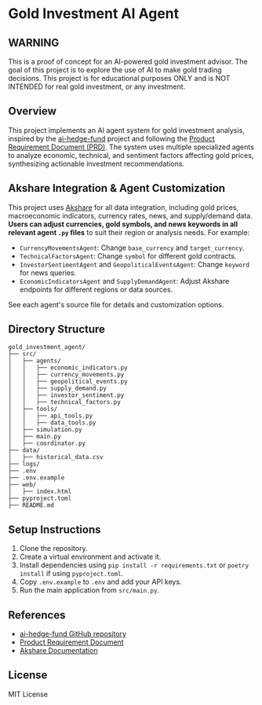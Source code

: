 # Gold Investment AI Agent
## WARNING
This is a proof of concept for an AI-powered gold investment advisor. The goal of this project is to explore the use of AI to make gold trading decisions. This project is for educational purposes ONLY and is NOT INTENDED for real gold investment, or any investment.

## Overview
This project implements an AI agent system for gold investment analysis, inspired by the [ai-hedge-fund](https://github.com/virattt/ai-hedge-fund) project and following the [Product Requirement Document (PRD)](../Gold%20Investment%20AI%20Agent%20PRD.markdown). The system uses multiple specialized agents to analyze economic, technical, and sentiment factors affecting gold prices, synthesizing actionable investment recommendations.

## Akshare Integration & Agent Customization
This project uses [Akshare](https://akshare.akfamily.xyz/tutorial.html) for all data integration, including gold prices, macroeconomic indicators, currency rates, news, and supply/demand data. **Users can adjust currencies, gold symbols, and news keywords in all relevant agent `.py` files** to suit their region or analysis needs. For example:
- `CurrencyMovementsAgent`: Change `base_currency` and `target_currency`.
- `TechnicalFactorsAgent`: Change `symbol` for different gold contracts.
- `InvestorSentimentAgent` and `GeopoliticalEventsAgent`: Change `keyword` for news queries.
- `EconomicIndicatorsAgent` and `SupplyDemandAgent`: Adjust Akshare endpoints for different regions or data sources.

See each agent's source file for details and customization options.

## Directory Structure
```
gold_investment_agent/
├── src/
│   ├── agents/
│   │   ├── economic_indicators.py
│   │   ├── currency_movements.py
│   │   ├── geopolitical_events.py
│   │   ├── supply_demand.py
│   │   ├── investor_sentiment.py
│   │   ├── technical_factors.py
│   ├── tools/
│   │   ├── api_tools.py
│   │   ├── data_tools.py
│   ├── simulation.py
│   ├── main.py
│   ├── coordinator.py
├── data/
│   ├── historical_data.csv
├── logs/
├── .env
├── .env.example
├── web/
│   ├── index.html
├── pyproject.toml
├── README.md
```

## Setup Instructions
1. Clone the repository.
2. Create a virtual environment and activate it.
3. Install dependencies using `pip install -r requirements.txt` or `poetry install` if using `pyproject.toml`.
4. Copy `.env.example` to `.env` and add your API keys.
5. Run the main application from `src/main.py`.

## References
- [ai-hedge-fund GitHub repository](https://github.com/virattt/ai-hedge-fund)
- [Product Requirement Document](../Gold%20Investment%20AI%20Agent%20PRD.markdown)
- [Akshare Documentation](https://akshare.akfamily.xyz/tutorial.html)

## License
MIT License 